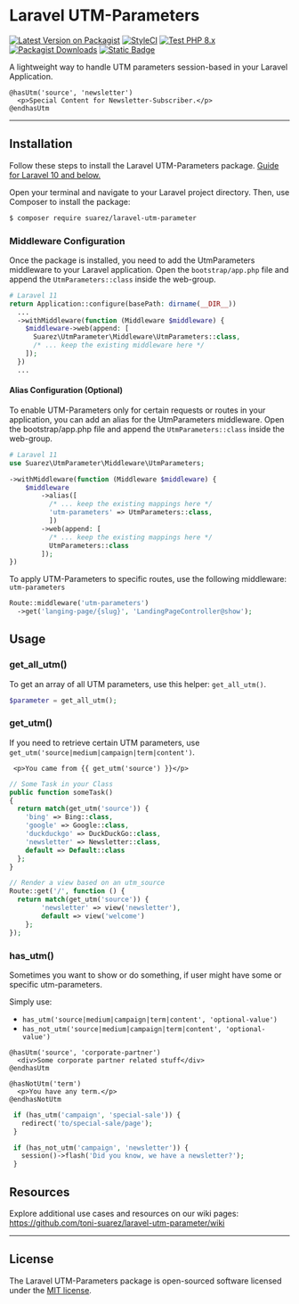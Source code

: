 # Laravel UTM-Parameters

[![Latest Version on Packagist](https://img.shields.io/packagist/v/suarez/laravel-utm-parameter.svg?style=flat-square)](https://packagist.org/packages/suarez/laravel-utm-parameter)
[![StyleCI](https://github.styleci.io/repos/448347178/shield?branch=main)](https://github.styleci.io/repos/448347178?branch=main)
[![Test PHP 8.x](https://github.com/toni-suarez/laravel-utm-parameter/actions/workflows/tests-php8.yml/badge.svg?branch=main)](https://github.com/toni-suarez/laravel-utm-parameter/actions/workflows/tests-php8.yml)
[![Packagist Downloads](https://img.shields.io/packagist/dt/suarez/laravel-utm-parameter?style=flat-square)](https://packagist.org/packages/suarez/laravel-utm-parameter)
[![Static Badge](https://img.shields.io/badge/Github-Wiki-blue?style=flat-square&logo=github&logoColor=white)](https://github.com/toni-suarez/laravel-utm-parameter/wiki)


A lightweight way to handle UTM parameters session-based in your Laravel Application.

```blade
@hasUtm('source', 'newsletter')
  <p>Special Content for Newsletter-Subscriber.</p>
@endhasUtm
```

---

## Installation

Follow these steps to install the Laravel UTM-Parameters package. [Guide for Laravel 10 and below.](https://github.com/toni-suarez/laravel-utm-parameter/wiki/Installation-Guide-(Laravel-8.x-to-10.x))

Open your terminal and navigate to your Laravel project directory. Then, use Composer to install the package:

```bash
$ composer require suarez/laravel-utm-parameter
```

### Middleware Configuration

Once the package is installed, you need to add the UtmParameters middleware to your Laravel application. Open the `bootstrap/app.php` file and append the `UtmParameters::class` inside the web-group.

```php
# Laravel 11
return Application::configure(basePath: dirname(__DIR__))
  ...
  ->withMiddleware(function (Middleware $middleware) {
    $middleware->web(append: [
      Suarez\UtmParameter\Middleware\UtmParameters::class,
      /* ... keep the existing middleware here */
    ]);
  })
  ...
```

#### Alias Configuration (Optional)

To enable UTM-Parameters only for certain requests or routes in your application, you can add an alias for the UtmParameters middleware. Open the bootstrap/app.php file and append the `UtmParameters::class` inside the web-group.


```php
# Laravel 11
use Suarez\UtmParameter\Middleware\UtmParameters;

->withMiddleware(function (Middleware $middleware) {
    $middleware
        ->alias([
          /* ... keep the existing mappings here */
          'utm-parameters' => UtmParameters::class,
          ])
        ->web(append: [
          /* ... keep the existing mappings here */
          UtmParameters::class
        ]);
})
```

To apply UTM-Parameters to specific routes, use the following middleware: `utm-parameters`

```php
Route::middleware('utm-parameters')
  ->get('langing-page/{slug}', 'LandingPageController@show');
```

## Usage

### get_all_utm()

To get an array of all UTM parameters, use this helper:  `get_all_utm()`.

```php
$parameter = get_all_utm();
```

###  get_utm()

If you need to retrieve certain UTM parameters, use `get_utm('source|medium|campaign|term|content')`.

```blade
 <p>You came from {{ get_utm('source') }}</p>
```

```php
// Some Task in your Class
public function someTask()
{
  return match(get_utm('source')) {
    'bing' => Bing::class,
    'google' => Google::class,
    'duckduckgo' => DuckDuckGo::class,
    'newsletter' => Newsletter::class,
    default => Default::class
  };
}

// Render a view based on an utm_source
Route::get('/', function () {
  return match(get_utm('source')) {
        'newsletter' => view('newsletter'),
        default => view('welcome')
    };
});
```

### has_utm()

Sometimes you want to show or do something, if user might have some or specific utm-parameters.

Simply use:
- `has_utm('source|medium|campaign|term|content', 'optional-value')`
- `has_not_utm('source|medium|campaign|term|content', 'optional-value')`

```blade
@hasUtm('source', 'corporate-partner')
  <div>Some corporate partner related stuff</div>
@endhasUtm

@hasNotUtm('term')
  <p>You have any term.</p>
@endhasNotUtm
```

```php
 if (has_utm('campaign', 'special-sale')) {
   redirect('to/special-sale/page');
 }

 if (has_not_utm('campaign', 'newsletter')) {
   session()->flash('Did you know, we have a newsletter?');
 }
```


## Resources
Explore additional use cases and resources on our wiki pages: https://github.com/toni-suarez/laravel-utm-parameter/wiki

---

## License

The Laravel UTM-Parameters package is open-sourced software licensed under the [MIT license](https://opensource.org/licenses/MIT).
